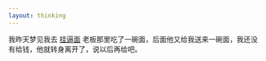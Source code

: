 ```yaml
---
layout: thinking
---
```


我昨天梦见我去 [挂逼面](https://www.youtube.com/watch?v=u7XhF34Lwbs) 老板那里吃了一碗面，后面他又给我送来一碗面，我还没有给钱，他就转身离开了，说以后再给吧。